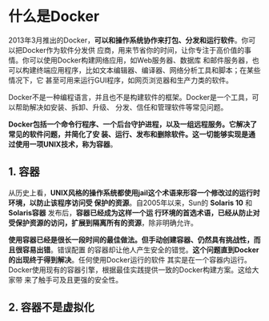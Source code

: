 什么是Docker
===================================================================================
2013年3月推出的Docker，**可以和操作系统协作来打包、分发和运行软件**。你可以把Docker作为软件分发供
应商，用来节省你的时间，让你专注于高价值的事情。你可以使用Docker构建网络应用，如Web服务器、数据库
和邮件服务器，也可以构建终端应用程序，比如文本编辑器、编译器、网络分析工具和脚本；在某些情况下，它
甚至可用来运行GUI程序，如网页浏览器和生产力类的软件。

Docker不是一种编程语言，并且也不是构建软件的框架。Docker是一个工具，可以帮助解决如安装、拆卸、升级、
分发、信任和管理软件等常见问题。

**Docker包括一个命令行程序、一个后台守护进程，以及一组远程服务。它解决了常见的软件问题，并简化了安
装、运行、发布和删除软件。这一切能够实现是通过使用一项UNIX技术，称为容器**。

## 1. 容器
从历史上看，**UNIX风格的操作系统都使用jail这个术语来形容一个修改过的运行时环境，以防止该程序访问受
保护的资源**。自2005年以来，Sun的 **Solaris 10** 和 **Solaris容器** 发布后，**容器已经成为这样一个运
行环境的首选术语，已经从防止对受保护资源的访问，扩展到隔离所有的资源**，除非明确允许。

**使用容器已经是很长一段时间的最佳做法。但手动创建容器、仍然具有挑战性，而且很容易出错**。错误配置
的容器却让他人产生安全的错觉。**这个问题直到Docker的出现终于得到解决**。任何使用Docker运行的软件
其实是在一个容器内运行。Docker使用现有的容器引擎，根据最佳实践提供一致的Docker构建方案。这给大家带
来了触手可及且更强的安全性。

## 2. 容器不是虚拟化






